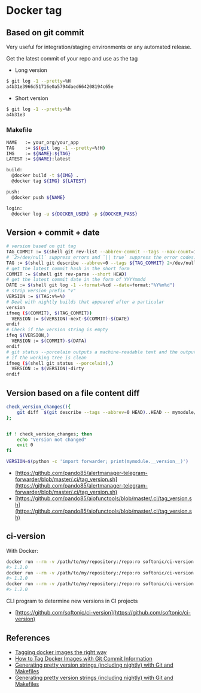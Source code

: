 # Docker tag

## Based on git commit

Very useful for integration/staging environments or any automated release.

Get the latest commit of your repo and use as the tag

  * Long version
  ```bash
  $ git log -1 --pretty=%H
  a4b31e3966d51716e0a5794daed664208194c65e
  ```
  * Short version
  ```bash
  $ git log -1 --pretty=%h
  a4b31e3
  ```

### Makefile

```bash
NAME   := your_org/your_app
TAG    := $$(git log -1 --pretty=%!H)
IMG    := ${NAME}:${TAG}
LATEST := ${NAME}:latest

build:
  @docker build -t ${IMG} .
  @docker tag ${IMG} ${LATEST}

push:
  @docker push ${NAME}

login:
  @docker log -u ${DOCKER_USER} -p ${DOCKER_PASS}
```

## Version + commit + date

```bash
# version based on git tag
TAG_COMMIT := $(shell git rev-list --abbrev-commit --tags --max-count=1)
# `2>/dev/null` suppress errors and `|| true` suppress the error codes.
TAG := $(shell git describe --abbrev=0 --tags ${TAG_COMMIT} 2>/dev/null || true)
# get the latest commit hash in the short form
COMMIT := $(shell git rev-parse --short HEAD)
# get the latest commit date in the form of YYYYmmdd
DATE := $(shell git log -1 --format=%cd --date=format:"%Y%m%d")
# strip version prefix "v"
VERSION := $(TAG:v%=%)
# Deal with nightly builds that appeared after a particular
version
ifneq ($(COMMIT), $(TAG_COMMIT))
  VERSION := $(VERSION)-next-$(COMMIT)-$(DATE)
endif
# Check if the version string is empty
ifeq $(VERSION,)
  VERSION := $(COMMIT)-$(DATA)
endif
# git status --porcelain outputs a machine-readable text and the output is empty
# if the working tree is clean
ifneq ($(shell git status --porcelain),)
  VERSION := $(VERSION)-dirty
endif
```

## Version based on a file content diff


```bash
check_version_changes(){
    git diff  $(git describe --tags --abbrev=0 HEAD)..HEAD -- mymodule/__init__.py | grep --quiet +__version__;
};


if ! check_version_changes; then
    echo "Version not changed"
    exit 0
fi

VERSION=$(python -c 'import forwarder; print(mymodule.__version__)')
```

* [https://github.com/pando85/alertmanager-telegram-forwarder/blob/master/.ci/tag_version.sh](https://github.com/pando85/alertmanager-telegram-forwarder/blob/master/.ci/tag_version.sh)
* [https://github.com/pando85/aiofunctools/blob/master/.ci/tag_version.sh](https://github.com/pando85/aiofunctools/blob/master/.ci/tag_version.sh)

## ci-version

With Docker:

```bash
docker run --rm -v /path/to/my/repository:/repo:ro softonic/ci-version
#> 1.2.0
docker run --rm -v /path/to/my/repository:/repo:ro softonic/ci-version --compatible-with package.json
#> 1.2.0
docker run --rm -v /path/to/my/repository:/repo:ro softonic/ci-version --compatible-with composer.json
#> 1.2.0
```

CLI program to determine new versions in CI projects 

* [https://github.com/softonic/ci-version](https://github.com/softonic/ci-version)

## References

* [Tagging docker images the right way](https://blog.container-solutions.com/tagging-docker-images-the-right-way)
* [How to Tag Docker Images with Git Commit Information](https://blog.scottlowe.org/2017/11/08/how-tag-docker-images-git-commit-information/)
* [Generating pretty version strings (including nightly) with Git and Makefiles](https://dev.to/eugenebabichenko/generating-pretty-version-strings-including-nightly-with-git-and-makefiles-48p3)
* [Generating pretty version strings (including nightly) with Git and Makefiles](https://eugene-babichenko.github.io/blog/2019/09/28/nightly-versions-makefiles/)
